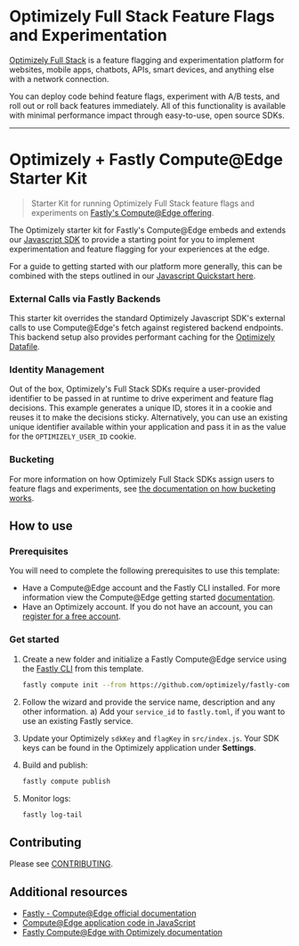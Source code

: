 # Optimizely Full Stack Feature Flags and Experimentation

[Optimizely Full Stack](https://docs.developers.optimizely.com/experimentation/v4.0.0-full-stack/docs) is a feature flagging and experimentation platform for websites, mobile apps, chatbots, APIs, smart devices, and anything else with a network connection.

You can deploy code behind feature flags, experiment with A/B tests, and roll out or roll back features immediately. All of this functionality is available with minimal performance impact through easy-to-use, open source SDKs.

---

# Optimizely + Fastly Compute@Edge Starter Kit

> Starter Kit for running Optimizely Full Stack feature flags and experiments on [Fastly's Compute@Edge offering](https://www.fastly.com/products/edge-compute).

The Optimizely starter kit for Fastly's Compute@Edge embeds and extends our [Javascript SDK](https://docs.developers.optimizely.com/experimentation/v4.0.0-full-stack/docs/javascript-node-sdk) to provide a starting point for you to implement experimentation and feature flagging for your experiences at the edge. 

For a guide to getting started with our platform more generally, this can be combined with the steps outlined in our [Javascript Quickstart here](https://docs.developers.optimizely.com/experimentation/v4.0.0-full-stack/docs/javascript-node-quickstart). 

### External Calls via Fastly Backends
This starter kit overrides the standard Optimizely Javascript SDK's external calls to use Compute@Edge's fetch against registered backend endpoints. This backend setup also provides performant caching for the [Optimizely Datafile](https://docs.developers.optimizely.com/experimentation/v4.0.0-full-stack/docs/manage-config-datafile). 

### Identity Management
Out of the box, Optimizely's Full Stack SDKs require a user-provided identifier to be passed in at runtime to drive experiment and feature flag decisions. This example generates a unique ID, stores it in a cookie and reuses it to make the decisions sticky. Alternatively, you can use an existing unique identifier available within your application and pass it in as the value for the `OPTIMIZELY_USER_ID` cookie.

### Bucketing
For more information on how Optimizely Full Stack SDKs assign users to feature flags and experiments, see [the documentation on how bucketing works](https://docs.developers.optimizely.com/experimentation/v4.0.0-full-stack/docs/how-bucketing-works). 

## How to use

### Prerequisites
You will need to complete the following prerequisites to use this template:

   - Have a Compute@Edge account and the Fastly CLI installed. For more information view the Compute@Edge getting started [documentation](https://developer.fastly.com/learning/compute/).
   - Have an Optimizely account. If you do not have an account, you can [register for a free account](https://www.optimizely.com/products/intelligence/full-stack-experimentation/).


### Get started
1. Create a new folder and initialize a Fastly Compute@Edge service using the [Fastly CLI](https://developer.fastly.com/reference/cli/) from this template.
    ```sh
    fastly compute init --from https://github.com/optimizely/fastly-compute-starter-kit
    ```

2. Follow the wizard and provide the service name, description and any other information.
   a) Add your `service_id` to `fastly.toml`, if you want to use an existing Fastly service.

3. Update your Optimizely `sdkKey` and `flagKey` in `src/index.js`. Your SDK keys can be found in the Optimizely application under **Settings**.

4. Build and publish:
    ```sh
    fastly compute publish
    ```
    
5. Monitor logs:
    ```sh
    fastly log-tail
    ```
## Contributing

Please see [CONTRIBUTING](https://github.com/optimizely/fastly-compute-starter-kit/blob/main/CONTRIBUTING.md).

## Additional resources
- [Fastly - Compute@Edge official documentation](https://docs.fastly.com/products/compute-at-edge)
- [Compute@Edge application code in JavaScript](https://docs.fastly.com/products/compute-at-edge)
- [Fastly Compute@Edge with Optimizely documentation](https://docs.developers.optimizely.com/experimentation/v4.0.0-full-stack/docs/fastly-compute-at-edge)
